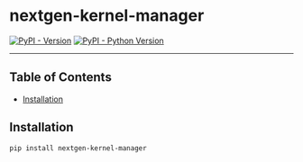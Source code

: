 # nextgen-kernel-manager

[![PyPI - Version](https://img.shields.io/pypi/v/nextgen-kernel-manager.svg)](https://pypi.org/project/nextgen-kernel-manager)
[![PyPI - Python Version](https://img.shields.io/pypi/pyversions/nextgen-kernel-manager.svg)](https://pypi.org/project/nextgen-kernel-manager)

-----

## Table of Contents

- [Installation](#installation)

## Installation

```console
pip install nextgen-kernel-manager
```
